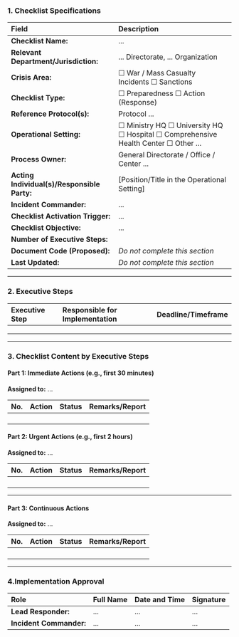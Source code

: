 ### **1. Checklist Specifications** 

| Field | Description |
| :--- | :--- |
| **Checklist Name:** | ... |
| **Relevant Department/Jurisdiction:** | ... Directorate, ... Organization |
| **Crisis Area:** | ☐ War / Mass Casualty Incidents ☐ Sanctions |
| **Checklist Type:** | ☐ Preparedness ☐ Action (Response) |
| **Reference Protocol(s):** | Protocol ... |
| **Operational Setting:** | ☐ Ministry HQ ☐ University HQ ☐ Hospital ☐ Comprehensive Health Center ☐ Other ... |
| **Process Owner:** | General Directorate / Office / Center ... |
| **Acting Individual(s)/Responsible Party:** | [Position/Title in the Operational Setting] |
| **Incident Commander:** | ... |
| **Checklist Activation Trigger:** | ... |
| **Checklist Objective:** | ... |
| **Number of Executive Steps:** | |
| **Document Code (Proposed):** | *Do not complete this section* |
| **Last Updated:** | *Do not complete this section* |

---

### **2. Executive Steps** 

| Executive Step | Responsible for Implementation | Deadline/Timeframe |
| :--- | :--- | :--- |
| | | |
| | | |
| | | |

---

### **3. Checklist Content by Executive Steps**

#### **Part 1: Immediate Actions (e.g., first 30 minutes)**
**Assigned to:** ...

| No. | Action | Status | Remarks/Report |
| :-- | :--- | :--- | :--- |
| | | | |
| | | | |
| | | | |
| | | | |

#### **Part 2: Urgent Actions (e.g., first 2 hours)** 
**Assigned to:** ...

| No. | Action | Status | Remarks/Report |
| :-- | :--- | :--- | :--- |
| | | | |
| | | | |
| | | | |
| | | | |

---

#### **Part 3: Continuous Actions**
**Assigned to:** ...

| No. | Action | Status | Remarks/Report |
| :-- | :--- | :--- | :--- |
| | | | |
| | | | |
| | | | |
| | | | |

---

### **4.Implementation Approval**

| Role | Full Name | Date and Time | Signature |
| :--- | :--- | :--- | :--- |
| **Lead Responder:** | ... | ... | ... |
| **Incident Commander:** | ... | ... | ... |